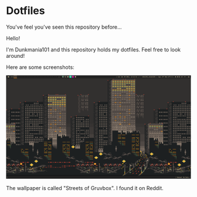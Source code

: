 # Dotfiles
You've feel you've seen this repository before...



Hello!

I'm Dunkmania101 and this repository holds my dotfiles.
Feel free to look around!

Here are some screenshots:


![Desktop1](Media/Desktop1.png)


The wallpaper is called "Streets of Gruvbox". I found it on Reddit.

